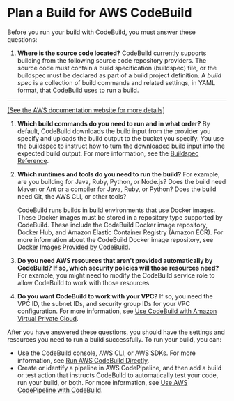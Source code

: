# Plan a Build for AWS CodeBuild<a name="planning"></a>

Before you run your build with CodeBuild, you must answer these questions:

1. **Where is the source code located?** CodeBuild currently supports building from the following source code repository providers\. The source code must contain a build specification \(buildspec\) file, or the buildspec must be declared as part of a build project definition\. A *build spec* is a collection of build commands and related settings, in YAML format, that CodeBuild uses to run a build\.  
****    
[\[See the AWS documentation website for more details\]](http://docs.aws.amazon.com/codebuild/latest/userguide/planning.html)

1. **Which build commands do you need to run and in what order?** By default, CodeBuild downloads the build input from the provider you specify and uploads the build output to the bucket you specify\. You use the buildspec to instruct how to turn the downloaded build input into the expected build output\. For more information, see the [Buildspec Reference](build-spec-ref.md)\.

1. **Which runtimes and tools do you need to run the build?** For example, are you building for Java, Ruby, Python, or Node\.js? Does the build need Maven or Ant or a compiler for Java, Ruby, or Python? Does the build need Git, the AWS CLI, or other tools? 

   CodeBuild runs builds in build environments that use Docker images\. These Docker images must be stored in a repository type supported by CodeBuild\. These include the CodeBuild Docker image repository, Docker Hub, and Amazon Elastic Container Registry \(Amazon ECR\)\. For more information about the CodeBuild Docker image repository, see [Docker Images Provided by CodeBuild](build-env-ref-available.md)\.

1. **Do you need AWS resources that aren't provided automatically by CodeBuild? If so, which security policies will those resources need?** For example, you might need to modify the CodeBuild service role to allow CodeBuild to work with those resources\. 

1. **Do you want CodeBuild to work with your VPC?** If so, you need the VPC ID, the subnet IDs, and security group IDs for your VPC configuration\. For more information, see [Use CodeBuild with Amazon Virtual Private Cloud](vpc-support.md)\.

After you have answered these questions, you should have the settings and resources you need to run a build successfully\. To run your build, you can:
+ Use the CodeBuild console, AWS CLI, or AWS SDKs\. For more information, see [Run AWS CodeBuild Directly](how-to-run.md)\.
+ Create or identify a pipeline in AWS CodePipeline, and then add a build or test action that instructs CodeBuild to automatically test your code, run your build, or both\. For more information, see [Use AWS CodePipeline with CodeBuild](how-to-create-pipeline.md)\.